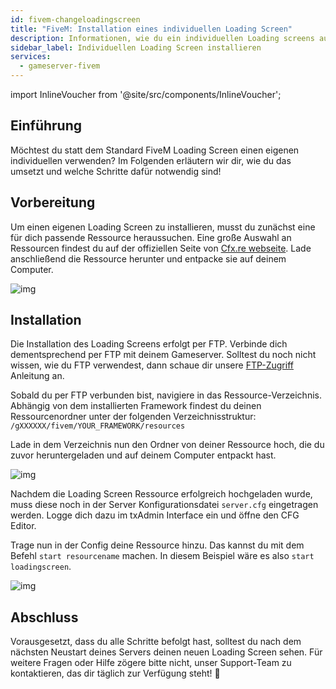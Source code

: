 ```yaml
---
id: fivem-changeloadingscreen
title: "FiveM: Installation eines individuellen Loading Screen"
description: Informationen, wie du ein individuellen Loading screens auf deinem FiveM Server von ZAP-Hosting installierst - ZAP-Hosting.com Dokumentation
sidebar_label: Individuellen Loading Screen installieren
services:
  - gameserver-fivem
---
```


import InlineVoucher from '@site/src/components/InlineVoucher';



## Einführung

Möchtest du statt dem Standard FiveM Loading Screen einen eigenen individuellen verwenden? Im Folgenden erläutern wir dir, wie du das umsetzt und welche Schritte dafür notwendig sind!

<InlineVoucher />

## Vorbereitung

Um einen eigenen Loading Screen zu installieren, musst du zunächst eine für dich passende Ressource heraussuchen. Eine große Auswahl an Ressourcen findest du auf der offiziellen Seite von [Cfx.re webseite](https://forum.cfx.re/c/releases/7). Lade anschließend die Ressource herunter und entpacke sie auf deinem Computer.

![img](https://screensaver01.zap-hosting.com/index.php/s/zZKWWMWCJPqKonj/preview)



## Installation

Die Installation des Loading Screens erfolgt per FTP. Verbinde dich dementsprechend per FTP mit deinem Gameserver. Solltest du noch nicht wissen, wie du FTP verwendest, dann schaue dir unsere [FTP-Zugriff](gameserver-ftpaccess.md) Anleitung an. 

Sobald du per FTP verbunden bist, navigiere in das Ressource-Verzeichnis. Abhängig von dem installierten Framework findest du deinen Ressourcenordner unter der folgenden Verzeichnisstruktur: `/gXXXXXX/fivem/YOUR_FRAMEWORK/resources`

Lade in dem Verzeichnis nun den Ordner von deiner Ressource hoch, die du zuvor heruntergeladen und auf deinem Computer entpackt hast.

![img](https://screensaver01.zap-hosting.com/index.php/s/qkYBKoMox94EEWK/download)



Nachdem die Loading Screen Ressource erfolgreich hochgeladen wurde, muss diese noch in der Server Konfigurationsdatei `server.cfg` eingetragen werden. Logge dich dazu im txAdmin Interface ein und öffne den CFG Editor. 

Trage nun in der Config deine Ressource hinzu. Das kannst du mit dem Befehl `start resourcename` machen. In diesem Beispiel wäre es also `start loadingscreen`. 

![img](https://screensaver01.zap-hosting.com/index.php/s/gxniiKj3HmLGeEE/preview)



## Abschluss

Vorausgesetzt, dass du alle Schritte befolgt hast, solltest du nach dem nächsten Neustart deines Servers deinen neuen Loading Screen sehen. Für weitere Fragen oder Hilfe zögere bitte nicht, unser Support-Team zu kontaktieren, das dir täglich zur Verfügung steht! 🙂
